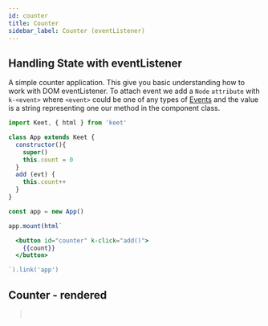 ```yaml
---
id: counter
title: Counter
sidebar_label: Counter (eventListener)
---
```


## Handling State with eventListener

A simple counter application. This give you basic understanding how to work with DOM eventListener. To attach event we add a ```Node``` ```attribute``` with ```k-<event>``` where ```<event>``` could be one of any types of [Events](https://developer.mozilla.org/en-US/docs/Web/Events) and the value is a string representing one our method in the component class.

```js
import Keet, { html } from 'keet'

class App extends Keet {
  constructor(){
    super()
    this.count = 0
  }
  add (evt) {
    this.count++
  }
}

const app = new App()

app.mount(html`
```

```handlebars
  <button id="counter" k-click="add()">
    {{count}}
  </button>
```

```js
`).link('app')
```

## Counter - rendered

> <div id="counterApp"></div><br/>